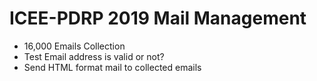 # ICEE-PDRP 2019 Mail Management
- 16,000 Emails Collection
- Test Email address is valid or not?
- Send HTML format mail to collected emails
